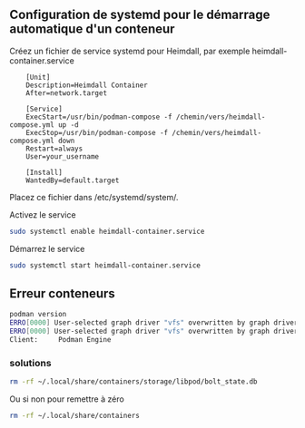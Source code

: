 
## Configuration de systemd pour le démarrage automatique d'un conteneur

Créez un fichier de service systemd pour Heimdall, par exemple heimdall-container.service
```
	[Unit]
	Description=Heimdall Container
	After=network.target

	[Service]
	ExecStart=/usr/bin/podman-compose -f /chemin/vers/heimdall-compose.yml up -d
	ExecStop=/usr/bin/podman-compose -f /chemin/vers/heimdall-compose.yml down
	Restart=always
	User=your_username

	[Install]
	WantedBy=default.target
```
Placez ce fichier dans /etc/systemd/system/.

Activez le service
```Bash
sudo systemctl enable heimdall-container.service
```

Démarrez le service
```Bash
sudo systemctl start heimdall-container.service
```

## Erreur conteneurs
```Bash
podman version
ERRO[0000] User-selected graph driver "vfs" overwritten by graph driver "overlay" from database - delete libpod local files to resolve.  May prevent use of images created by other tools
ERRO[0000] User-selected graph driver "vfs" overwritten by graph driver "overlay" from database - delete libpod local files to resolve.  May prevent use of images created by other tools
Client:   	Podman Engine
```

### solutions
```Bash
rm -rf ~/.local/share/containers/storage/libpod/bolt_state.db
```

Ou si non pour remettre à zéro
```Bash
rm -rf ~/.local/share/containers
```
